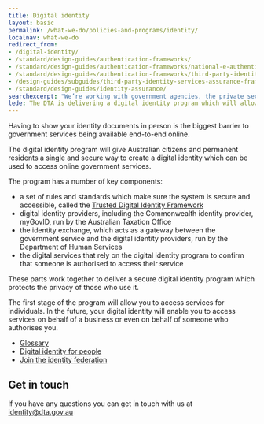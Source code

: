```yaml
---
title: Digital identity
layout: basic
permalink: /what-we-do/policies-and-programs/identity/
localnav: what-we-do
redirect_from:
- /digital-identity/
- /standard/design-guides/authentication-frameworks/
- /standard/design-guides/authentication-frameworks/national-e-authentication-framework/
- /standard/design-guides/authentication-frameworks/third-party-identity-services-assurance-framework/
- /design-guides/subguides/third-party-identity-services-assurance-framework
- /standard/design-guides/identity-assurance/
searchexcerpt: "We’re working with government agencies, the private sector and the public to design and implement a digital identity solution for the Australia."
lede: The DTA is delivering a digital identity program which will allow users of government services to get more done online at a time and place they choose.
---
```


<p dir="ltr">Having to show your identity documents in person is the biggest barrier to government services being available end-to-end online.</p>

<p dir="ltr">The digital identity program will give Australian citizens and permanent residents a single and secure way to create a digital identity which can be used to access online government services.</p>

<p dir="ltr">The program has a number of key components:</p>

<ul dir="ltr">
	<li>a set of rules and standards which make sure the system is secure and accessible, called the <a href="/what-we-do/policies-and-programs/identity/join-the-identity-federation/accreditation-and-onboarding/trusted-digital-identity-framework">Trusted Digital Identity Framework</a></li>
	<li>digital identity providers, including the Commonwealth identity provider, myGovID, run by the Australian Taxation Office</li>
	<li>the identity exchange, which acts as a gateway between the government service and the digital identity providers, run by the Department of Human Services</li>
	<li>the digital services that rely on the digital identity program to confirm that someone is authorised to access their service</li>
</ul>

<p dir="ltr">These parts work together to deliver a secure digital identity program which protects the privacy of those who use it.</p>

<p dir="ltr">The first stage of the program will allow you to access services for individuals. In the future, your digital identity will enable you to access services on behalf of a business or even on behalf of someone who authorises you.</p>

<ul class="list-small">
  <li>
    <a href="{{site.baseurl}}/what-we-do/policies-and-programs/identity/glossary/">Glossary</a>
  </li>
  <li>
    <a href="{{site.baseurl}}/what-we-do/policies-and-programs/identity/digital-identity-for-people/">Digital identity for people</a>
  </li>
  <li>
    <a href="{{site.baseurl}}/what-we-do/policies-and-programs/identity/join-the-identity-federation/">Join the identity federation</a>
  </li>
  </ul>

## Get in touch

If you have any questions you can get in touch with us at [identity@dta.gov.au](mailto:identity@dta.gov.au)
